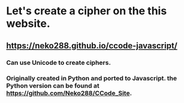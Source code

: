 # Let's create a cipher on the this website.
## <https://neko288.github.io/ccode-javascript/>
### Can use Unicode to create ciphers.
### Originally created in Python and ported to Javascript. the Python version can be found at <https://github.com/Neko288/CCode_Site>.
